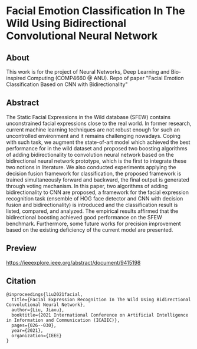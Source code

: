 # Facial Emotion Classification In The Wild Using Bidirectional Convolutional Neural Network

## About
This work is for the project of Neural Networks, Deep Learning and Bio-inspired Computing (COMP4660 @ ANU). Repo of paper "Facial Emotion Classification Based on CNN with Bidirectionality"

## Abstract
The Static Facial Expressions in the Wild database (SFEW) contains unconstrained facial expressions close to the real world. In former research, current machine learning techniques are not robust enough for such an uncontrolled environment and it remains challenging nowadays. Coping with such task, we augment the state-of-art model which achieved the best performance for in the wild dataset and proposed two boosting algorithms of adding bidirectionality to convolution neural network based on the bidirectional neural network prototype, which is the first to integrate these two notions in literature. We also conducted experiments applying the decision fusion framework for classification, the proposed framework is trained simultaneously forward and backward, the final output is generated through voting mechanism. In this paper, two algorithms of adding bidirectionality to CNN are proposed, a framework for the facial expression recognition task (ensemble of HOG face detector and CNN with decision fusion and bidirectionality) is introduced and the classification result is listed, compared, and analyzed. The empirical results affirmed that the bidirectional boosting achieved good performance on the SFEW benchmark. Furthermore, some future works for precision improvement based on the existing deficiency of the current model are presented.

## Preview
https://ieeexplore.ieee.org/abstract/document/9415198

## Citation
```
@inproceedings{liu2021facial,
  title={Facial Expression Recognition In The Wild Using Bidirectional Convolutional Neural Network},
  author={Liu, Jiaxu},
  booktitle={2021 International Conference on Artificial Intelligence in Information and Communication (ICAIIC)},
  pages={026--030},
  year={2021},
  organization={IEEE}
}
```
